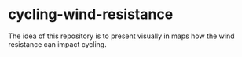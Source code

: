# cycling-wind-resistance
The idea of this repository is to present visually in maps how the wind resistance can impact cycling.
